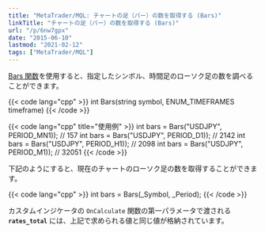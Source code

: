 ```yaml
---
title: "MetaTrader/MQL: チャートの足（バー）の数を取得する (Bars)"
linkTitle: "チャートの足（バー）の数を取得する (Bars)"
url: "/p/6nw7gpx"
date: "2015-06-10"
lastmod: "2021-02-12"
tags: ["MetaTrader/MQL"]
---
```


[Bars 関数](https://www.mql5.com/en/docs/series/bars)を使用すると、指定したシンボル、時間足のローソク足の数を調べることができます。

{{< code lang="cpp" >}}
int Bars(string symbol, ENUM_TIMEFRAMES timeframe)
{{< /code >}}

{{< code lang="cpp" title="使用例" >}}
int bars = Bars("USDJPY", PERIOD_MN1));  // 157
int bars = Bars("USDJPY", PERIOD_D1));   // 2142
int bars = Bars("USDJPY", PERIOD_H1));   // 2098
int bars = Bars("USDJPY", PERIOD_M1));   // 32051
{{< /code >}}

下記のようにすると、現在のチャートのローソク足の数を取得することができます。

{{< code lang="cpp" >}}
int bars = Bars(_Symbol, _Period);
{{< /code >}}

カスタムインジケータの `OnCalculate` 関数の第一パラメータで渡される __`rates_total`__ には、上記で求められる値と同じ値が格納されています。

